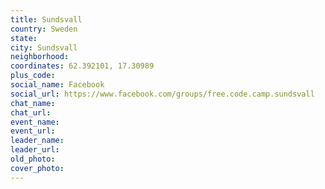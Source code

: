 ```yaml
---
title: Sundsvall
country: Sweden
state: 
city: Sundsvall
neighborhood: 
coordinates: 62.392101, 17.30989
plus_code:
social_name: Facebook
social_url: https://www.facebook.com/groups/free.code.camp.sundsvall
chat_name:
chat_url:
event_name:
event_url:
leader_name:
leader_url:
old_photo: 
cover_photo:
---
```

